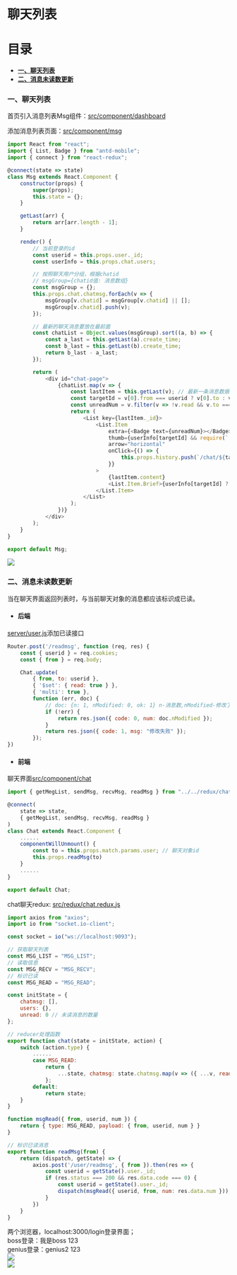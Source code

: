 # 聊天列表

# 目录
- [**一、聊天列表**](#一、聊天列表)
- [**二、消息未读数更新**](#二、消息未读数更新)


### <a id="一、聊天列表"></a>一、聊天列表
首页引入消息列表Msg组件：[src/component/dashboard](https://github.com/ccyinghua/imooc-react-chat/blob/master/src/component/dashboard/index.js)<br>

添加消息列表页面：[src/component/msg](https://github.com/ccyinghua/imooc-react-chat/blob/master/src/component/msg/index.js)
```javascript
import React from "react";
import { List, Badge } from "antd-mobile";
import { connect } from "react-redux";

@connect(state => state)
class Msg extends React.Component {
	constructor(props) {
		super(props);
		this.state = {};
	}

	getLast(arr) {
		return arr[arr.length - 1];
	}

	render() {
		// 当前登录的id
		const userid = this.props.user._id;
		const userInfo = this.props.chat.users;

		// 按照聊天用户分组，根据chatid
		// msgGroup={chatid值: 消息数组}
		const msgGroup = {};
		this.props.chat.chatmsg.forEach(v => {
			msgGroup[v.chatid] = msgGroup[v.chatid] || [];
			msgGroup[v.chatid].push(v);
		});

		// 最新的聊天消息要放在最前面
		const chatList = Object.values(msgGroup).sort((a, b) => {
			const a_last = this.getLast(a).create_time;
			const b_last = this.getLast(b).create_time;
			return b_last - a_last;
		});

		return (
			<div id="chat-page">
				{chatList.map(v => {
					const lastItem = this.getLast(v); // 最新一条消息数据
					const targetId = v[0].from === userid ? v[0].to : v[0].from; // 聊天对象id
					const unreadNum = v.filter(v => !v.read && v.to === userid).length; // 未读数量
					return (
						<List key={lastItem._id}>
							<List.Item
								extra={<Badge text={unreadNum}></Badge>}
								thumb={userInfo[targetId] && require(`../assets/img/${userInfo[targetId].avatar}.png`)}
								arrow="horizontal"
								onClick={() => {
									this.props.history.push(`/chat/${targetId}`)
								}}
							>
								{lastItem.content}
								<List.Item.Brief>{userInfo[targetId] ? userInfo[targetId].name : ""}</List.Item.Brief>
							</List.Item>
						</List>
					);
				})}
			</div>
		);
	}
}

export default Msg;
```
![](./resource/06_msg/1.png)

### <a id="二、消息未读数更新"></a>二、消息未读数更新
当在聊天界面返回列表时，与当前聊天对象的消息都应该标识成已读。

- #### 后端
[server/user.js](https://github.com/ccyinghua/imooc-react-chat/blob/master/server/user.js)添加已读接口
```javascript
Router.post('/readmsg', function (req, res) {
	const { userid } = req.cookies;
	const { from } = req.body;

	Chat.update(
		{ from, to: userid },
		{ '$set': { read: true } },
		{ 'multi': true },
		function (err, doc) {
			// doc: {n: 1, nModified: 0, ok: 1} n-消息数,nModified-修改了几条,ok修改是否成功
			if (!err) {
				return res.json({ code: 0, num: doc.nModified });
			}
			return res.json({ code: 1, msg: "修改失败" });
		});
})
```
- #### 前端
聊天界面[src/component/chat](https://github.com/ccyinghua/imooc-react-chat/blob/master/src/component/chat/index.js)
```javascript
import { getMegList, sendMsg, recvMsg, readMsg } from "../../redux/chat.redux";

@connect(
	state => state,
	{ getMegList, sendMsg, recvMsg, readMsg }
)
class Chat extends React.Component {
	......
	componentWillUnmount() {
		const to = this.props.match.params.user; // 聊天对象id
		this.props.readMsg(to)
	}
	......
}

export default Chat;
```

chat聊天redux: [src/redux/chat.redux.js](https://github.com/ccyinghua/imooc-react-chat/blob/master/src/redux/chat.redux.js)
```javascript
import axios from "axios";
import io from "socket.io-client";

const socket = io("ws://localhost:9093");

// 获取聊天列表
const MSG_LIST = "MSG_LIST";
// 读取信息
const MSG_RECV = "MSG_RECV";
// 标识已读
const MSG_READ = "MSG_READ";

const initState = {
	chatmsg: [],
	users: {},
	unread: 0 // 未读消息的数量
};

// reducer处理函数
export function chat(state = initState, action) {
	switch (action.type) {
		......
		case MSG_READ:
			return {
				...state, chatmsg: state.chatmsg.map(v => ({ ...v, read: v.from === action.payload.from ? true : v.read })), unread: state.unread - action.payload.num
			};
		default:
			return state;
	}
}

function msgRead({ from, userid, num }) {
	return { type: MSG_READ, payload: { from, userid, num } }
}

// 标识已读消息
export function readMsg(from) {
	return (dispatch, getState) => {
		axios.post('/user/readmsg', { from }).then(res => {
			const userid = getState().user._id;
			if (res.status === 200 && res.data.code === 0) {
				const userid = getState().user._id;
				dispatch(msgRead({ userid, from, num: res.data.num }));
			}
		})
	}
}
```
两个浏览器，localhost:3000/login登录界面；<br>
boss登录：我是boss 123<br>
genius登录：genius2 123<br>
![](./resource/06_msg/2.png)<br>
![](./resource/06_msg/3.png)<br>
